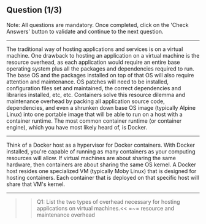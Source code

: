 ## Question (1/3)

Note: All questions are mandatory. Once completed, click on the 'Check Answers' button to validate and continue to the next question.

---

The traditional way of hosting applications and services is on a virtual machine. One drawback to hosting an application on a virtual machine is the resource overhead, as each application would require an entire base operating system plus all the packages and dependencies required to run. The base OS and the packages installed on top of that OS will also require attention and maintenance. OS patches will need to be installed, configuration files set and maintained, the correct dependencies and libraries installed, etc, etc. Containers solve this resource dilemma and maintenance overhead by packing all application source code, dependencies, and even a shrunken down base OS image (typically Alpine Linux) into one portable image that will be able to run on a host with a container runtime. The most common container runtime (or container engine), which you have most likely heard of, is Docker.

---

Think of a Docker host as a hypervisor for Docker containers. With Docker installed, you're capable of running as many containers as your computing resources will allow. If virtual machines are about sharing the same hardware, then containers are about sharing the same OS kernel. A Docker host resides one specialized VM (typically Moby Linux) that is designed for hosting containers. Each container that is deployed on that specific host will share that VM's kernel.

---

>>Q1: List the two types of overhead necessary for hosting applications on virtual machines.<< 
=~= resource and maintenance overhead
